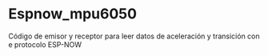 # Espnow_mpu6050
Código de emisor y receptor para leer datos de aceleración y transición con e protocolo ESP-NOW

